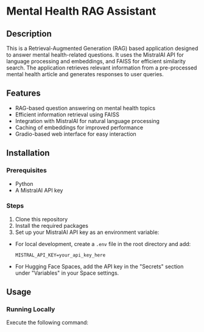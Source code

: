 # Mental Health RAG Assistant

## Description
This is a Retrieval-Augmented Generation (RAG) based application designed to answer mental health-related questions. It uses the MistralAI API for language processing and embeddings, and FAISS for efficient similarity search. The application retrieves relevant information from a pre-processed mental health article and generates responses to user queries.

## Features
- RAG-based question answering on mental health topics
- Efficient information retrieval using FAISS
- Integration with MistralAI for natural language processing
- Caching of embeddings for improved performance
- Gradio-based web interface for easy interaction

## Installation

### Prerequisites
- Python
- A MistralAI API key

### Steps
1. Clone this repository
2. Install the required packages
3. Set up your MistralAI API key as an environment variable:
- For local development, create a `.env` file in the root directory and add:
  ```
  MISTRAL_API_KEY=your_api_key_here
  ```
- For Hugging Face Spaces, add the API key in the "Secrets" section under "Variables" in your Space settings.

## Usage

### Running Locally
Execute the following command:
